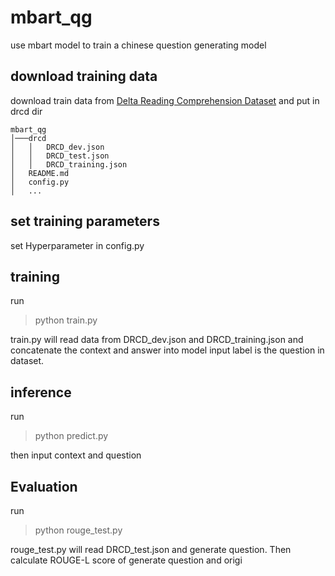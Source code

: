 # mbart_qg
use mbart model to train a chinese question generating model

## download training data
download train data from [Delta Reading Comprehension Dataset](https://github.com/DRCKnowledgeTeam/DRCD) and put in drcd dir
```
mbart_qg
│───drcd
│   │   DRCD_dev.json
│   │   DRCD_test.json
│   │   DRCD_training.json
│   README.md
│   config.py
│   ...
```
## set training parameters
set Hyperparameter in config.py

## training
run
>python train.py

train.py will read data from DRCD_dev.json and DRCD_training.json
and concatenate the context and answer into model input
label is the question in dataset.

## inference
run
>python predict.py

then input context and question

## Evaluation
run
>python rouge_test.py

rouge_test.py will read DRCD_test.json and generate question.
Then calculate ROUGE-L score of generate question and origi


